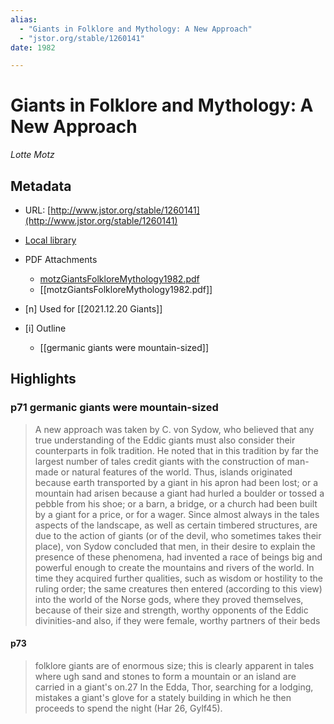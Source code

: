 ```yaml
---
alias: 
  - "Giants in Folklore and Mythology: A New Approach"
  - "jstor.org/stable/1260141"
date: 1982

---
```


# Giants in Folklore and Mythology: A New Approach
<cite>Lotte Motz </cite>

## Metadata
- URL: [http://www.jstor.org/stable/1260141](http://www.jstor.org/stable/1260141)
- [Local library](zotero://select/items/1_FLYF6BZC)
- PDF Attachments
	- [motzGiantsFolkloreMythology1982.pdf](zotero://open-pdf/library/items/X4SER28J)
	- [[motzGiantsFolkloreMythology1982.pdf]]
 - [n] Used for [[2021.12.20 Giants]]

- [i] Outline 
     - [[germanic giants were mountain-sized]]

## Highlights

### p71 germanic giants were mountain-sized 

> A new approach was taken by C. von Sydow, who believed that any true understanding of the Eddic giants must also consider their counterparts in folk tradition. He noted that in this tradition by far the largest number of tales credit giants with the construction of man-made or natural features of the world. Thus, islands originated because earth transported by a giant in his apron had been lost; or a mountain had arisen because a giant had hurled a boulder or tossed a pebble from his shoe; or a barn, a bridge, or a church had been built by a giant for a price, or for a wager. Since almost always in the tales aspects of the landscape, as well as certain timbered structures, are due to the action of giants (or of the devil, who sometimes takes their place), von Sydow concluded that men, in their desire to explain the presence of these phenomena, had invented a race of beings big and powerful enough to create the mountains and rivers of the world. In time they acquired further qualities, such as wisdom or hostility to the ruling order; the same creatures then entered (according to this view) into the world of the Norse gods, where they proved themselves, because of their size and strength, worthy opponents of the Eddic divinities-and also, if they were female, worthy partners of their beds

#### p73

> folklore giants are of enormous size; this is clearly apparent in tales where ugh sand and stones to form a mountain or an island are carried in a giant's on.27 In the Edda, Thor, searching for a lodging, mistakes a giant's glove for a stately building in which he then proceeds to spend the night (Har 26, Gylf45).
